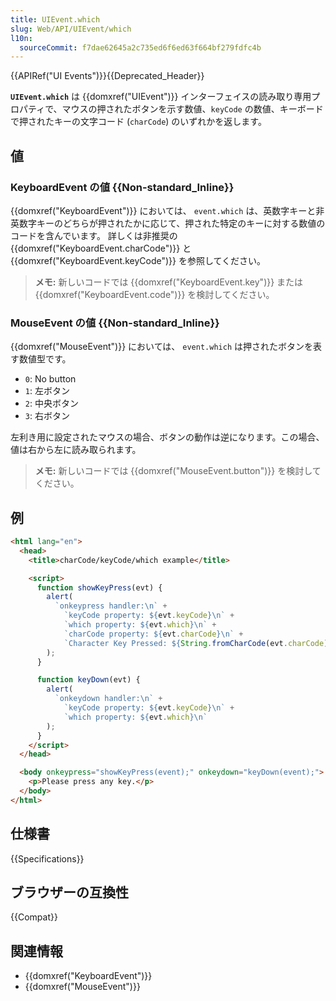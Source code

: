 ```yaml
---
title: UIEvent.which
slug: Web/API/UIEvent/which
l10n:
  sourceCommit: f7dae62645a2c735ed6f6ed63f664bf279fdfc4b
---
```


{{APIRef("UI Events")}}{{Deprecated_Header}}

**`UIEvent.which`** は {{domxref("UIEvent")}} インターフェイスの読み取り専用プロパティで、マウスの押されたボタンを示す数値、`keyCode` の数値、キーボードで押されたキーの文字コード (`charCode`) のいずれかを返します。

## 値

### KeyboardEvent の値 {{Non-standard_Inline}}

{{domxref("KeyboardEvent")}} においては、 `event.which` は、英数字キーと非英数字キーのどちらが押されたかに応じて、押された特定のキーに対する数値のコードを含んでいます。
詳しくは非推奨の {{domxref("KeyboardEvent.charCode")}} と {{domxref("KeyboardEvent.keyCode")}} を参照してください。

> **メモ:** 新しいコードでは {{domxref("KeyboardEvent.key")}} または {{domxref("KeyboardEvent.code")}} を検討してください。

### MouseEvent の値 {{Non-standard_Inline}}

{{domxref("MouseEvent")}} においては、 `event.which` は押されたボタンを表す数値型です。

- `0`: No button
- `1`: 左ボタン
- `2`: 中央ボタン
- `3`: 右ボタン

左利き用に設定されたマウスの場合、ボタンの動作は逆になります。この場合、値は右から左に読み取られます。

> **メモ:** 新しいコードでは {{domxref("MouseEvent.button")}} を検討してください。

## 例

```html
<html lang="en">
  <head>
    <title>charCode/keyCode/which example</title>

    <script>
      function showKeyPress(evt) {
        alert(
          `onkeypress handler:\n` +
            `keyCode property: ${evt.keyCode}\n` +
            `which property: ${evt.which}\n` +
            `charCode property: ${evt.charCode}\n` +
            `Character Key Pressed: ${String.fromCharCode(evt.charCode)}\n`
        );
      }

      function keyDown(evt) {
        alert(
          `onkeydown handler:\n` +
            `keyCode property: ${evt.keyCode}\n` +
            `which property: ${evt.which}\n`
        );
      }
    </script>
  </head>

  <body onkeypress="showKeyPress(event);" onkeydown="keyDown(event);">
    <p>Please press any key.</p>
  </body>
</html>
```

## 仕様書

{{Specifications}}

## ブラウザーの互換性

{{Compat}}

## 関連情報

- {{domxref("KeyboardEvent")}}
- {{domxref("MouseEvent")}}
